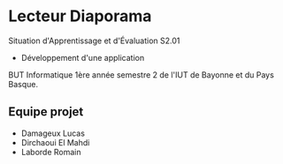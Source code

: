 # Lecteur Diaporama
Situation d'Apprentissage et d'Évaluation S2.01
- Développement d'une application
  
BUT Informatique 1ère année semestre 2 de l'IUT de Bayonne et du Pays Basque.

## Equipe projet
- Damageux Lucas
- Dirchaoui El Mahdi
- Laborde Romain
